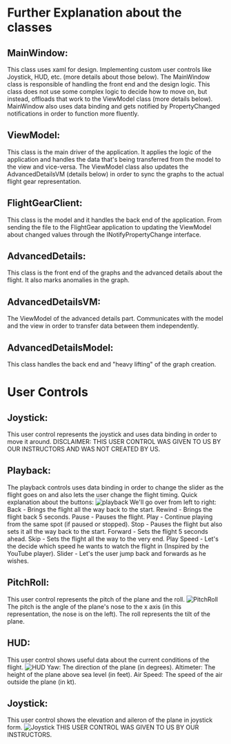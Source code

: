 # Further Explanation about the classes

## MainWindow:
This class uses xaml for design. Implementing custom user controls like Joystick, HUD, etc. (more details about those below).
The MainWindow class is responsible of handling the front end and the design logic.
This class does not use some complex logic to decide how to move on, but instead, offloads that work to the ViewModel class (more details below).
MainWindow also uses data binding and gets notified by PropertyChanged notifications in order to function more fluently.

## ViewModel:
This class is the main driver of the application. It applies the logic of the application and handles the data that's being transferred from the model to the view and vice-versa.
The ViewModel class also updates the AdvancedDetailsVM (details below) in order to sync the graphs to the actual flight gear representation.

## FlightGearClient:
This class is the model and it handles the back end of the application. From sending the file to the FlightGear application to updating the ViewModel about changed values through the INotifyPropertyChange interface.

## AdvancedDetails:
This class is the front end of the graphs and the advanced details about the flight. It also marks anomalies in the graph.

## AdvancedDetailsVM:
The ViewModel of the advanced details part. Communicates with the model and the view in order to transfer data between them independently.

## AdvancedDetailsModel:
This class handles the back end and "heavy lifting" of the graph creation.

# User Controls

## Joystick:
This user control represents the joystick and uses data binding in order to move it around.
DISCLAIMER:  THIS USER CONTROL WAS GIVEN TO US BY OUR INSTRUCTORS AND WAS NOT CREATED BY US.

## Playback:
The playback controls uses data binding in order to change the slider as the flight goes on and also lets the user change the flight timing.
Quick explanation about the buttons:
![playback](https://i.imgur.com/UiIB0E1.png)
We'll go over from left to right:
Back - Brings the flight all the way back to the start.
Rewind - Brings the flight back 5 seconds.
Pause - Pauses the flight.
Play - Continue playing from the same spot (if paused or stopped).
Stop - Pauses the flight but also sets it all the way back to the start.
Forward - Sets the flight 5 seconds ahead.
Skip - Sets the flight all the way to the very end.
Play Speed - Let's the decide which speed he wants to watch the flight in (Inspired by the YouTube player).
Slider - Let's the user jump back and forwards as he wishes.

## PitchRoll:
This user control represents the pitch of the plane and the roll.
![PitchRoll](https://i.imgur.com/cZihUAm.png)
The pitch is the angle of the plane's nose to the x axis (in this representation, the nose is on the left).
The roll represents the tilt of the plane.

## HUD:
This user control shows useful data about the current conditions of the flight.
![HUD](https://i.imgur.com/dIqzyo6.png)
Yaw: The direction of the plane (in degrees).
Altimeter: The height of the plane above sea level (in feet).
Air Speed: The speed of the air outside the plane (in kt).

## Joystick:
This user control shows the elevation and aileron of the plane in joystick form.
![Joystick](https://i.imgur.com/svSZ7Xn.png)
THIS USER CONTROL WAS GIVEN TO US BY OUR INSTRUCTORS.